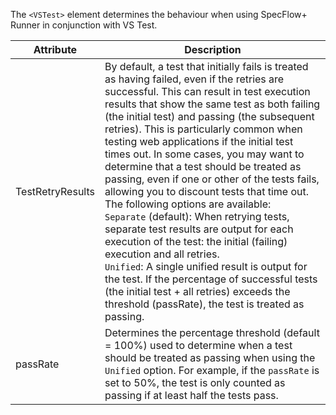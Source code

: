 The `<VSTest>` element determines the behaviour when using SpecFlow+ Runner in conjunction with VS Test.


|Attribute         |Description|
|------------------|-----------|
|TestRetryResults  |By default, a test that initially fails is treated as having failed, even if the retries are successful. This can result in test execution results that show the same test as both failing (the initial test) and passing (the subsequent retries). This is particularly common when testing web applications if the initial test times out. In some cases, you may want to determine that a test should be treated as passing, even if one or other of the tests fails, allowing you to discount tests that time out.<br>The following options are available:<br>`Separate` (default): When retrying tests, separate test results are output for each execution of the test: the initial (failing) execution and all retries.<br>`Unified`: A single unified result is output for the test. If the percentage of successful tests (the initial test + all retries) exceeds the threshold (passRate), the test is treated as passing.|
|passRate| Determines the percentage threshold (default = 100%) used to determine when a test should be treated as passing when using the `Unified` option. For example, if the `passRate` is set to 50%, the test is only counted as passing if at least half the tests pass.|
